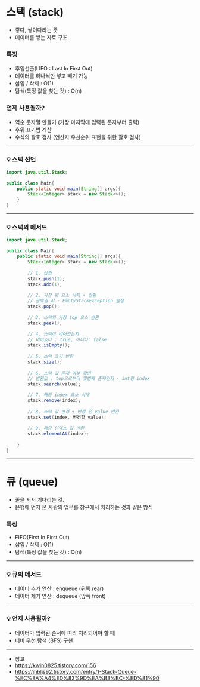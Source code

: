 # 스택 (stack)
- 쌓다, 쌓이다라는 뜻
- 데이터를 쌓는 자료 구조

### 특징
- 후입선출(LIFO : Last In First Out)
- 데이터를 하나씩만 넣고 빼기 가능
- 삽입 / 삭제 : O(1)
- 탐색(특정 값을 찾는 것) : O(n)

### 언제 사용될까?
- 역순 문자열 만들기 (가장 마지막에 입력된 문자부터 출력)
- 후위 표기법 계산
- 수식의 괄호 검사 (연산자 우선순위 표현을 위한 괄호 검사)

---
### 💡 스택 선언
```java
import java.util.Stack;

public class Main{
    public static void main(String[] args){
        Stack<Integer> stack = new Stack<>();
    }
}
```

---
### 💡 스택의 메서드
```java
import java.util.Stack;

public class Main{
    public static void main(String[] args){
        Stack<Integer> stack = new Stack<>();
        
        // 1. 삽입
        stack.push(1);
        stack.add(1);
        
        // 2. 가장 위 요소 삭제 + 반환
        // 공백일 시 - EmptyStackException 발생
        stack.pop();
        
        // 3. 스택의 가장 top 요소 반환
        stack.peek();
        
        // 4. 스택이 비어있는지 
        // 비어있다 : true, 아니다: false
        stack.isEmpty();
        
        // 5. 스택 크기 반환
        stack.size();
        
        // 6. 스택 값 존재 여부 확인
        // 반환값 : top으로부터 몇번째 존재인지 - int형 index
        stack.search(value);

        // 7. 해당 index 요소 삭제 
        stack.remove(index);
        
        // 8. 스택 값 변경 + 변경 전 value 반환
        stack.set(index, 변경할 value);
        
        // 9. 해당 인덱스 값 반환
        stack.elementAt(index);
        
    }
}
```
---
# 큐 (queue)
- 줄을 서서 기다리는 것.
- 은행에 먼저 온 사람의 업무를 창구에서 처리하는 것과 같은 방식

### 특징
- FIFO(First In First Out)
- 삽입 / 삭제 : O(1)
- 탐색(특정 값을 찾는 것) : O(n)

---
### 💡 큐의 메서드
- 데이터 추가 연산 : enqueue (뒤쪽 rear)
- 데이터 제거 연산 : dequeue (앞쪽 front)
---

### 💡 언제 사용될까?
- 데이터가 입력된 순서에 따라 처리되어야 할 때
- 너비 우선 탐색 (BFS) 구현

---

- 참고
- https://kwin0825.tistory.com/156
- https://jhbljs92.tistory.com/entry/1-Stack-Queue-%EC%8A%A4%ED%83%9D%EA%B3%BC-%ED%81%90
